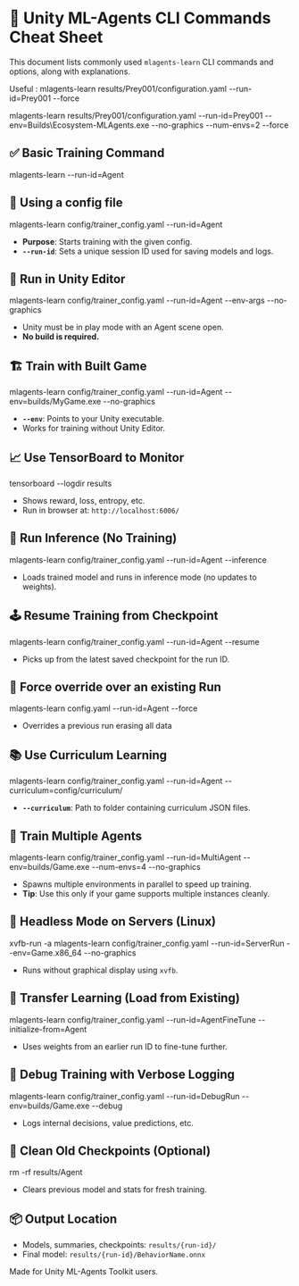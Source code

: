 # 🧠 Unity ML-Agents CLI Commands Cheat Sheet

This document lists commonly used `mlagents-learn` CLI commands and options, along with explanations.

Useful :
mlagents-learn results/Prey001/configuration.yaml --run-id=Prey001 --force

mlagents-learn results/Prey001/configuration.yaml --run-id=Prey001 --env=Builds\Ecosystem-MLAgents.exe --no-graphics --num-envs=2 --force

## ✅ Basic Training Command

mlagents-learn --run-id=Agent

## 🔰 Using a config file

mlagents-learn config/trainer_config.yaml --run-id=Agent

- **Purpose**: Starts training with the given config.
- **`--run-id`**: Sets a unique session ID used for saving models and logs.

## 🧪 Run in Unity Editor

mlagents-learn config/trainer_config.yaml --run-id=Agent --env-args --no-graphics

- Unity must be in play mode with an Agent scene open.
- **No build is required.**

## 🏗️ Train with Built Game

mlagents-learn config/trainer_config.yaml --run-id=Agent --env=builds/MyGame.exe --no-graphics

- **`--env`**: Points to your Unity executable.
- Works for training without Unity Editor.

## 📈 Use TensorBoard to Monitor

tensorboard --logdir results

- Shows reward, loss, entropy, etc.
- Run in browser at: `http://localhost:6006/`

## 🧠 Run Inference (No Training)

mlagents-learn config/trainer_config.yaml --run-id=Agent --inference

- Loads trained model and runs in inference mode (no updates to weights).

## 🕹️ Resume Training from Checkpoint

mlagents-learn config/trainer_config.yaml --run-id=Agent --resume

- Picks up from the latest saved checkpoint for the run ID.

## 🧼 Force override over an existing Run

mlagents-learn config.yaml --run-id=Agent --force

- Overrides a previous run erasing all data

## 📚 Use Curriculum Learning

mlagents-learn config/trainer_config.yaml --run-id=Agent --curriculum=config/curriculum/

- **`--curriculum`**: Path to folder containing curriculum JSON files.

## 🔄 Train Multiple Agents

mlagents-learn config/trainer_config.yaml --run-id=MultiAgent --env=builds/Game.exe --num-envs=4 --no-graphics

- Spawns multiple environments in parallel to speed up training.
- **Tip**: Use this only if your game supports multiple instances cleanly.

## 🧊 Headless Mode on Servers (Linux)

xvfb-run -a mlagents-learn config/trainer_config.yaml --run-id=ServerRun --env=Game.x86_64 --no-graphics

- Runs without graphical display using `xvfb`.

## 🔁 Transfer Learning (Load from Existing)

mlagents-learn config/trainer_config.yaml --run-id=AgentFineTune --initialize-from=Agent

- Uses weights from an earlier run ID to fine-tune further.

## 🔬 Debug Training with Verbose Logging

mlagents-learn config/trainer_config.yaml --run-id=DebugRun --env=builds/Game.exe --debug

- Logs internal decisions, value predictions, etc.

## 🧼 Clean Old Checkpoints (Optional)

rm -rf results/Agent

- Clears previous model and stats for fresh training.

## 📦 Output Location

- Models, summaries, checkpoints: `results/{run-id}/`
- Final model: `results/{run-id}/BehaviorName.onnx`

Made for Unity ML-Agents Toolkit users.
